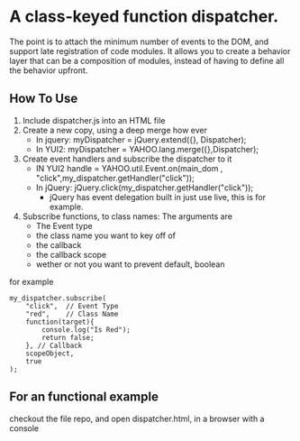 # A class-keyed function dispatcher.

The point is to attach the minimum number of events to the DOM, and support late registration of code modules. It allows you to create a behavior layer that can be a composition of modules, instead of having to define all the behavior upfront. 

## How To Use

1. Include dispatcher.js into an HTML file
2. Create a new copy, using a deep merge how ever
    * In jquery: myDispatcher = jQuery.extend({}, Dispatcher);
    * In YUI2: myDispatcher = YAHOO.lang.merge({},Dispatcher);
3. Create event handlers and subscribe the dispatcher to it 
    * IN YUI2 handle = YAHOO.util.Event.on(main_dom , "click",my_dispatcher.getHandler("click"));
    * In jQuery: jQuery.click(my_dispatcher.getHandler("click"));
        * jQuery has event delegation built in just use live, this is for example. 
4. Subscribe functions, to class names: The arguments are
    * The Event type
    * the class name you want to key off of
    * the callback
    * the callback scope
    * wether or not you want to prevent default, boolean

for example 

    my_dispatcher.subscribe(
        "click",  // Event Type
        "red",    // Class Name
        function(target){
            console.log("Is Red");
            return false;
        }, // Callback
        scopeObject,
        true
    );
    
## For an functional example 

checkout the file repo, and open dispatcher.html, in a browser with a console
    
    